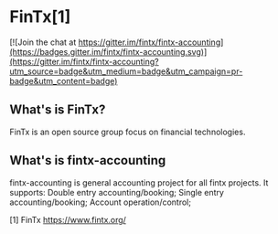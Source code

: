 # FinTx[1]

[![Join the chat at https://gitter.im/fintx/fintx-accounting](https://badges.gitter.im/fintx/fintx-accounting.svg)](https://gitter.im/fintx/fintx-accounting?utm_source=badge&utm_medium=badge&utm_campaign=pr-badge&utm_content=badge)

## What's is FinTx?

FinTx is an open source group focus on financial technologies.

## What's is fintx-accounting

fintx-accounting is general accounting project for all fintx projects. It supports:
Double entry accounting/booking;
Single entry accounting/booking;
Account operation/control;

[1] FinTx https://www.fintx.org/
